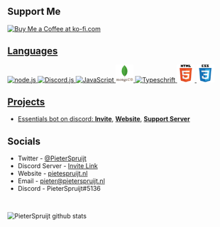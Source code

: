 ## Support Me
<a href='https://ko-fi.com/pieterspruijt' target='_blank'><img height='35' style='border:0px;height:46px;' src='https://az743702.vo.msecnd.net/cdn/kofi3.png?v=0' border='0' alt='Buy Me a Coffee at ko-fi.com' />

## Languages
<a href="https://nodejs.org/" target="_blank"><img src="https://www.vectorlogo.zone/logos/nodejs/nodejs-icon.svg" alt="node.js" width="40" height="40"/>
<a href="https://discord.js.org/" target="_blank"><img src="https://user-images.githubusercontent.com/55944075/130318395-63cc9ce2-1b24-4473-b3d9-e77ab7983c2a.png" alt="Discord.js" width="40" height="40"/>
<a href="https://en.wikipedia.org/wiki/JavaScript" target="_blank"><img src="https://upload.vectorlogo.zone/logos/javascript/images/239ec8a4-163e-4792-83b6-3f6d96911757.svg" alt="JavaScript" width="40" height="40"/> 
<a href="https://www.mongodb.com/try#production" target="_blank"><img src="https://raw.githubusercontent.com/devicons/devicon/master/icons/mongodb/mongodb-original-wordmark.svg" alt="mongoDB" width="40" height="40"/>
<a href="https://www.typescriptlang.org/" target="_blank"><img src="https://www.vectorlogo.zone/logos/typescriptlang/typescriptlang-icon.svg" alt="Typeschrift" width="40" height="40"/>
<a href="https://en.wikipedia.org/wiki/HTML" target="_blank"><img src="https://raw.githubusercontent.com/devicons/devicon/master/icons/html5/html5-original-wordmark.svg" alt="HTML" width="40" height="40"/>
<a href="https://en.wikipedia.org/wiki/CSS" target="_blank"><img src="https://raw.githubusercontent.com/devicons/devicon/master/icons/css3/css3-original-wordmark.svg" alt="CSS" width="40" height="40"/>

## Projects
- Essentials bot on discord: [**Invite**](https://www.essentialsbot.ga/links/invite.html), [**Website**](https://www.essentialsbot.ga/), [**Support Server**](https://www.essentialsbot.ga/links/support.html)

## Socials
* Twitter - [@PieterSpruijt](https://twitter.com/PieterSpruijt)
* Discord Server - [Invite Link](https://www.PieterSpruijt.nl/discord)
* Website - [pietespruijt.nl](https://pieterspruijt.nl)
* Email - pieter@pieterspruijt.nl
* Discord - PieterSpruijt#5136

<br>

![PieterSpruijt github stats](https://github-readme-stats.vercel.app/api?username=PieterSpruijt&show_icons=true&theme=radical&include_all_commits=true&count_private=true)
